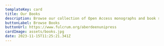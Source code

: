 ```yaml
---
templateKey: card
title: Our Books
description: Browse our collection of Open Access monographs and book series.
buttonLabel: Browse Books
buttonUrl: https://www.fulcrum.org/aberdeenunipress
cardImage: assets/books.jpg
date: 2023-11-15T11:25:21.341Z
---
```

